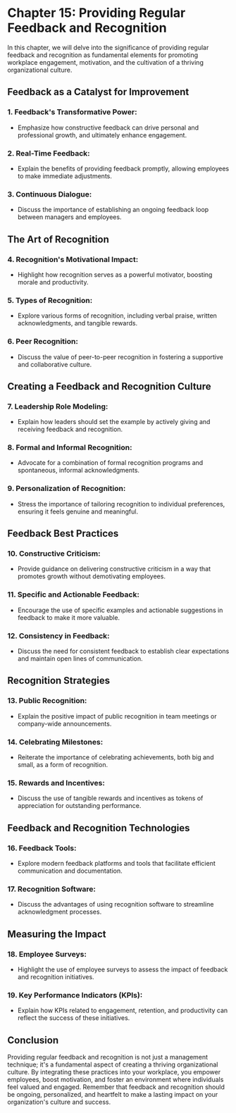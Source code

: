 Chapter 15: Providing Regular Feedback and Recognition
======================================================

In this chapter, we will delve into the significance of providing regular feedback and recognition as fundamental elements for promoting workplace engagement, motivation, and the cultivation of a thriving organizational culture.

**Feedback as a Catalyst for Improvement**
------------------------------------------

### **1. Feedback's Transformative Power:**

* Emphasize how constructive feedback can drive personal and professional growth, and ultimately enhance engagement.

### **2. Real-Time Feedback:**

* Explain the benefits of providing feedback promptly, allowing employees to make immediate adjustments.

### **3. Continuous Dialogue:**

* Discuss the importance of establishing an ongoing feedback loop between managers and employees.

**The Art of Recognition**
--------------------------

### **4. Recognition's Motivational Impact:**

* Highlight how recognition serves as a powerful motivator, boosting morale and productivity.

### **5. Types of Recognition:**

* Explore various forms of recognition, including verbal praise, written acknowledgments, and tangible rewards.

### **6. Peer Recognition:**

* Discuss the value of peer-to-peer recognition in fostering a supportive and collaborative culture.

**Creating a Feedback and Recognition Culture**
-----------------------------------------------

### **7. Leadership Role Modeling:**

* Explain how leaders should set the example by actively giving and receiving feedback and recognition.

### **8. Formal and Informal Recognition:**

* Advocate for a combination of formal recognition programs and spontaneous, informal acknowledgments.

### **9. Personalization of Recognition:**

* Stress the importance of tailoring recognition to individual preferences, ensuring it feels genuine and meaningful.

**Feedback Best Practices**
---------------------------

### **10. Constructive Criticism:**

* Provide guidance on delivering constructive criticism in a way that promotes growth without demotivating employees.

### **11. Specific and Actionable Feedback:**

* Encourage the use of specific examples and actionable suggestions in feedback to make it more valuable.

### **12. Consistency in Feedback:**

* Discuss the need for consistent feedback to establish clear expectations and maintain open lines of communication.

**Recognition Strategies**
--------------------------

### **13. Public Recognition:**

* Explain the positive impact of public recognition in team meetings or company-wide announcements.

### **14. Celebrating Milestones:**

* Reiterate the importance of celebrating achievements, both big and small, as a form of recognition.

### **15. Rewards and Incentives:**

* Discuss the use of tangible rewards and incentives as tokens of appreciation for outstanding performance.

**Feedback and Recognition Technologies**
-----------------------------------------

### **16. Feedback Tools:**

* Explore modern feedback platforms and tools that facilitate efficient communication and documentation.

### **17. Recognition Software:**

* Discuss the advantages of using recognition software to streamline acknowledgment processes.

**Measuring the Impact**
------------------------

### **18. Employee Surveys:**

* Highlight the use of employee surveys to assess the impact of feedback and recognition initiatives.

### **19. Key Performance Indicators (KPIs):**

* Explain how KPIs related to engagement, retention, and productivity can reflect the success of these initiatives.

**Conclusion**
--------------

Providing regular feedback and recognition is not just a management technique; it's a fundamental aspect of creating a thriving organizational culture. By integrating these practices into your workplace, you empower employees, boost motivation, and foster an environment where individuals feel valued and engaged. Remember that feedback and recognition should be ongoing, personalized, and heartfelt to make a lasting impact on your organization's culture and success.
